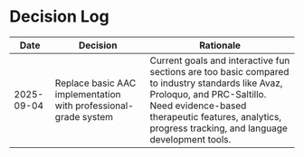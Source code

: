 # Decision Log

| Date | Decision | Rationale |
|------|----------|-----------|
| 2025-09-04 | Replace basic AAC implementation with professional-grade system | Current goals and interactive fun sections are too basic compared to industry standards like Avaz, Proloquo, and PRC-Saltillo. Need evidence-based therapeutic features, analytics, progress tracking, and language development tools. |
